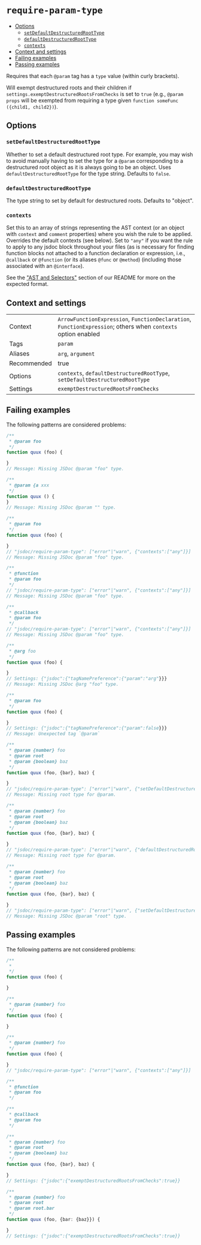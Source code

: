 <a name="user-content-require-param-type"></a>
<a name="require-param-type"></a>
# <code>require-param-type</code>

* [Options](#user-content-require-param-type-options)
    * [`setDefaultDestructuredRootType`](#user-content-require-param-type-options-setdefaultdestructuredroottype)
    * [`defaultDestructuredRootType`](#user-content-require-param-type-options-defaultdestructuredroottype)
    * [`contexts`](#user-content-require-param-type-options-contexts)
* [Context and settings](#user-content-require-param-type-context-and-settings)
* [Failing examples](#user-content-require-param-type-failing-examples)
* [Passing examples](#user-content-require-param-type-passing-examples)


Requires that each `@param` tag has a `type` value (within curly brackets).

Will exempt destructured roots and their children if
`settings.exemptDestructuredRootsFromChecks` is set to `true` (e.g.,
`@param props` will be exempted from requiring a type given
`function someFunc ({child1, child2})`).

<a name="user-content-require-param-type-options"></a>
<a name="require-param-type-options"></a>
## Options

<a name="user-content-require-param-type-options-setdefaultdestructuredroottype"></a>
<a name="require-param-type-options-setdefaultdestructuredroottype"></a>
### <code>setDefaultDestructuredRootType</code>

Whether to set a default destructured root type. For example, you may wish
to avoid manually having to set the type for a `@param`
corresponding to a destructured root object as it is always going to be an
object. Uses `defaultDestructuredRootType` for the type string. Defaults to
`false`.

<a name="user-content-require-param-type-options-defaultdestructuredroottype"></a>
<a name="require-param-type-options-defaultdestructuredroottype"></a>
### <code>defaultDestructuredRootType</code>

The type string to set by default for destructured roots. Defaults to "object".

<a name="user-content-require-param-type-options-contexts"></a>
<a name="require-param-type-options-contexts"></a>
### <code>contexts</code>

Set this to an array of strings representing the AST context (or an object with
`context` and `comment` properties) where you wish the rule to be applied.
Overrides the default contexts (see below). Set to `"any"` if you want
the rule to apply to any jsdoc block throughout your files (as is necessary
for finding function blocks not attached to a function declaration or
expression, i.e., `@callback` or `@function` (or its aliases `@func` or
`@method`) (including those associated with an `@interface`).

See the ["AST and Selectors"](#user-content-eslint-plugin-jsdoc-advanced-ast-and-selectors)
section of our README for more on the expected format.

<a name="user-content-require-param-type-context-and-settings"></a>
<a name="require-param-type-context-and-settings"></a>
## Context and settings

|||
|---|---|
|Context|`ArrowFunctionExpression`, `FunctionDeclaration`, `FunctionExpression`; others when `contexts` option enabled|
|Tags|`param`|
|Aliases|`arg`, `argument`|
|Recommended|true|
|Options|`contexts`, `defaultDestructuredRootType`, `setDefaultDestructuredRootType`|
|Settings|`exemptDestructuredRootsFromChecks`|

<a name="user-content-require-param-type-failing-examples"></a>
<a name="require-param-type-failing-examples"></a>
## Failing examples

The following patterns are considered problems:

````ts
/**
 * @param foo
 */
function quux (foo) {

}
// Message: Missing JSDoc @param "foo" type.

/**
 * @param {a xxx
 */
function quux () {
}
// Message: Missing JSDoc @param "" type.

/**
 * @param foo
 */
function quux (foo) {

}
// "jsdoc/require-param-type": ["error"|"warn", {"contexts":["any"]}]
// Message: Missing JSDoc @param "foo" type.

/**
 * @function
 * @param foo
 */
// "jsdoc/require-param-type": ["error"|"warn", {"contexts":["any"]}]
// Message: Missing JSDoc @param "foo" type.

/**
 * @callback
 * @param foo
 */
// "jsdoc/require-param-type": ["error"|"warn", {"contexts":["any"]}]
// Message: Missing JSDoc @param "foo" type.

/**
 * @arg foo
 */
function quux (foo) {

}
// Settings: {"jsdoc":{"tagNamePreference":{"param":"arg"}}}
// Message: Missing JSDoc @arg "foo" type.

/**
 * @param foo
 */
function quux (foo) {

}
// Settings: {"jsdoc":{"tagNamePreference":{"param":false}}}
// Message: Unexpected tag `@param`

/**
 * @param {number} foo
 * @param root
 * @param {boolean} baz
 */
function quux (foo, {bar}, baz) {

}
// "jsdoc/require-param-type": ["error"|"warn", {"setDefaultDestructuredRootType":true}]
// Message: Missing root type for @param.

/**
 * @param {number} foo
 * @param root
 * @param {boolean} baz
 */
function quux (foo, {bar}, baz) {

}
// "jsdoc/require-param-type": ["error"|"warn", {"defaultDestructuredRootType":"Object","setDefaultDestructuredRootType":true}]
// Message: Missing root type for @param.

/**
 * @param {number} foo
 * @param root
 * @param {boolean} baz
 */
function quux (foo, {bar}, baz) {

}
// "jsdoc/require-param-type": ["error"|"warn", {"setDefaultDestructuredRootType":false}]
// Message: Missing JSDoc @param "root" type.
````



<a name="user-content-require-param-type-passing-examples"></a>
<a name="require-param-type-passing-examples"></a>
## Passing examples

The following patterns are not considered problems:

````ts
/**
 *
 */
function quux (foo) {

}

/**
 * @param {number} foo
 */
function quux (foo) {

}

/**
 * @param {number} foo
 */
function quux (foo) {

}
// "jsdoc/require-param-type": ["error"|"warn", {"contexts":["any"]}]

/**
 * @function
 * @param foo
 */

/**
 * @callback
 * @param foo
 */

/**
 * @param {number} foo
 * @param root
 * @param {boolean} baz
 */
function quux (foo, {bar}, baz) {

}
// Settings: {"jsdoc":{"exemptDestructuredRootsFromChecks":true}}

/**
 * @param {number} foo
 * @param root
 * @param root.bar
 */
function quux (foo, {bar: {baz}}) {

}
// Settings: {"jsdoc":{"exemptDestructuredRootsFromChecks":true}}
````

